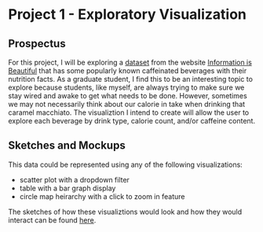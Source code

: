 # Project 1 - Exploratory Visualization

## Prospectus

For this project, I will be exploring a [dataset](https://docs.google.com/spreadsheets/d/1KYMUjrCulPtpUHwep9bVvsBvmVsDEbucdyRZ5uHCDxw/edit?hl%3Den_GB%26hl%3Den_GB#gid=1656295783) from the website [Information is Beautiful](https://informationisbeautiful.net/data/) that has some popularly known caffeinated beverages with their nutrition facts. As a graduate student, I find this to be an interesting topic to explore because students, like myself, are always trying to make sure we stay wired and awake to get what needs to be done. However, sometimes we may not necessarily think about our calorie in take when drinking that caramel macchiato. The visualiztion I intend to create will allow the user to explore each beverage by drink type, calorie count, and/or caffeine content.

## Sketches and Mockups

This data could be represented using any of the following visualizations:

- scatter plot with a dropdown filter
- table with a bar graph display
- circle map heirarchy with a click to zoom in feature

The sketches of how these visualiztions would look and how they would interact can be found [here](../project1/sketches-and-mockups.pdf).

